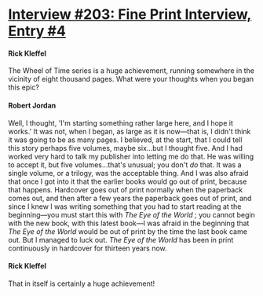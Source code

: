 # [Interview #203: Fine Print Interview, Entry #4](https://www.theoryland.com/intvmain.php?i=203#4)

#### Rick Kleffel

The Wheel of Time series is a huge achievement, running somewhere in the vicinity of eight thousand pages. What were your thoughts when you began this epic?

#### Robert Jordan

Well, I thought, 'I'm starting something rather large here, and I hope it works.' It was not, when I began, as large as it is now—that is, I didn't think it was going to be as many pages. I believed, at the start, that I could tell this story perhaps five volumes, maybe six...but I thought five. And I had worked very hard to talk my publisher into letting me do that. He was willing to accept it, but five volumes...that's unusual; you don't
*do*
that. It was a single volume, or a trilogy, was the acceptable thing. And I was also afraid that once I got into it that the earlier books would go out of print, because that happens. Hardcover goes out of print normally when the paperback comes out, and then after a few years the paperback goes out of print, and since I knew I was writing something that you had to start reading at the beginning—you must start this with
*The Eye of the World*
; you cannot begin with the new book, with this latest book—I was afraid in the beginning that
*The Eye of the World*
would be out of print by the time the last book came out. But I managed to luck out.
*The Eye of the World*
has been in print continuously in hardcover for thirteen years now.

#### Rick Kleffel

That in itself is certainly a huge achievement!


